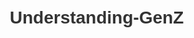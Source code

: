 # Understanding-GenZ
<!DOCTYPE html>
<html lang="en">
<head>
    <meta charset="UTF-8">
    <meta name="viewport" content="width=device-width, initial-scale=1.0">
    <title>Understanding Gen Z</title>
    <style>
        body {
            font-family: sans-serif;
            line-height: 1.6;
            margin: 20px;
        }
        h1, h2 {
            color: #333;
        }
        .section {
            margin-bottom: 30px;
        }
        .fact-list {
            list-style-type: disc;
            margin-left: 20px;
        }
        .quote {
            font-style: italic;
            color: #666;
        }

    </style>
</head>
<body>
    <h1>Understanding Generation Z</h1>

    <div class="section">
        <h2>Who is Gen Z?</h2>
        <p>Generation Z, also known as Zoomers, are the demographic cohort succeeding Millennials and preceding Generation Alpha. They were born between the late 1990s and the early 2010s. This makes them the first generation to have grown up entirely in the digital age.</p>
    </div>

    <div class="section">
        <h2>Key Characteristics</h2>
        <ul class="fact-list">
            <li><strong>Digital Natives:</strong> They've never known a world without the internet, smartphones, and social media.</li>
            <li><strong>Tech-Savvy:</strong> They are comfortable with technology and can quickly adapt to new platforms and tools.</li>
            <li><strong>Socially Conscious:</strong> They are passionate about social issues like climate change, equality, and mental health.</li>
            <li><strong>Diverse and Inclusive:</strong> They value diversity and are more accepting of different backgrounds and identities.</li>
            <li><strong>Independent and Entrepreneurial:</strong> They are often self-directed and seek opportunities to create their own paths.</li>
            <li><strong>Visual Learners:</strong> They are accustomed to consuming information through visuals and videos.</li>
            <li><strong>Short Attention Spans:</strong> Due to constant stimulation, they often have shorter attention spans.</li>
            <li><strong>Value Authenticity:</strong> They can quickly spot inauthenticity and prefer genuine content and experiences.</li>
        </ul>
    </div>

    <div class="section">
        <h2>Technology and Social Media</h2>
        <p>Gen Z's relationship with technology is fundamental to their identity. They are heavy users of platforms like:</p>
        <ul class="fact-list">
            <li>TikTok</li>
            <li>Instagram</li>
            <li>YouTube</li>
            <li>Snapchat</li>
            <li>Twitch</li>
        </ul>
        <p>They use these platforms for communication, entertainment, education, and social activism. They are also adept at using multiple devices and platforms simultaneously.</p>
    </div>

    <div class="section">
        <h2>Values and Beliefs</h2>
        <p>Gen Z is known for their strong values and beliefs. They are:</p>
        <ul class="fact-list">
            <li><strong>Focused on Mental Health:</strong> They are more open about mental health and seek resources and support.</li>
            <li><strong>Concerned about Climate Change:</strong> They are vocal advocates for environmental sustainability.</li>
            <li><strong>Driven by Purpose:</strong> They want to work for companies that align with their values and make a positive impact.</li>
            <li><strong>Value Financial Security:</strong> Growing up during economic uncertainty has made them more financially cautious.</li>
        </ul>
    </div>

    <div class="section">
        <h2>Communication Style</h2>
        <p>Gen Z's communication style is often characterized by:</p>
        <ul class="fact-list">
            <li>Use of memes, GIFs, and emojis.</li>
            <li>Concise and direct communication.</li>
            <li>Reliance on visual content.</li>
            <li>Preference for asynchronous communication (e.g., messaging).</li>
        </ul>
    </div>

    <div class="section">
        <h2>The Future of Gen Z</h2>
        <p>Gen Z is poised to become the most influential generation in the coming years. Their digital fluency, social consciousness, and entrepreneurial spirit will shape the future of technology, business, and society.</p>
        <p class="quote">"Gen Z is not just the future; they are the present, shaping the world around us with their unique perspectives and digital prowess."</p>

    </div>
</body>
</html>
